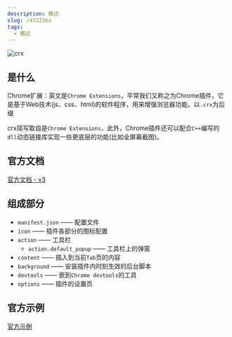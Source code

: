 ```yaml
---
description: 概述
slug: /47222ba
tags: 
  - 概述
---
```



![crx](@site/static/docs/13.Chrome篇/crx.png)


## 是什么

Chrome扩展：英文是`Chrome Extensions`，平常我们又称之为Chrome插件，它是基于Web技术(js、css、html)的软件程序，用来增强浏览器功能。以`.crx`为后缀

crx简写取自是`Chrome Extensions`，此外，Chrome插件还可以配合`C++`编写的`dll`动态链接库实现一些更底层的功能(比如全屏幕截图)。


## 官方文档
[官方文档 - v3](https://developer.chrome.com/docs/extensions/mv3/)


## 组成部分

- `manifest.json` —— 配置文件
- `icon` —— 插件各部分的图标配置
- `action` —— 工具栏
  - `action.default_popup` —— 工具栏上的弹窗
- `content` —— 插入到当前`Tab`页的内容
- `background` —— 安装插件内时刻生效的后台脚本
- `devtools` —— 嵌到`Chrome devtools`的工具
- `options` —— 插件的设置页

## 官方示例
[官方示例](https://developer.chrome.com/docs/extensions/samples?hl=zh-cn)